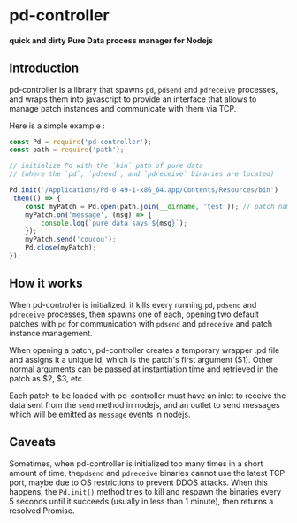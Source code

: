 # pd-controller
#### quick and dirty Pure Data process manager for Nodejs

## Introduction

pd-controller is a library that spawns `pd`, `pdsend` and `pdreceive` processes, and wraps them into javascript to provide an interface that allows to manage patch instances and communicate with them via TCP.

Here is a simple example :

```javascript
const Pd = require('pd-controller');
const path = require('path');

// initialize Pd with the `bin` path of pure data
// (where the `pd`, `pdsend`, and `pdreceive` binaries are located)

Pd.init('/Applications/Pd-0.49-1-x86_64.app/Contents/Resources/bin')
.then(() => {
    const myPatch = Pd.open(path.join(__dirname, 'test')); // patch name without '.pd' extension
    myPatch.on('message', (msg) => {
        console.log(`pure data says ${msg}`);
    });
    myPatch.send('coucou');
    Pd.close(myPatch);
});
```

## How it works

When pd-controller is initialized, it kills every running `pd`, `pdsend` and `pdreceive` processes, then spawns one of each, opening two default patches with `pd` for communication with `pdsend` and `pdreceive` and patch instance management.

When opening a patch, pd-controller creates a temporary wrapper .pd file and assigns it a unique id, which is the patch's first argument ($1). Other normal arguments can be passed at instantiation time and retrieved in the patch as $2, $3, etc.

Each patch to be loaded with pd-controller must have an inlet to receive the data sent from the `send` method in nodejs, and an outlet to send messages which will be emitted as `message` events in nodejs.

## Caveats

Sometimes, when pd-controller is initialized too many times in a short amount of time, the`pdsend` and `pdreceive` binaries cannot use the latest TCP port, maybe due to OS restrictions to prevent DDOS attacks. When this happens, the `Pd.init()` method tries to kill and respawn the binaries every 5 seconds until it succeeds (usually in less than 1 minute), then returns a resolved Promise.

